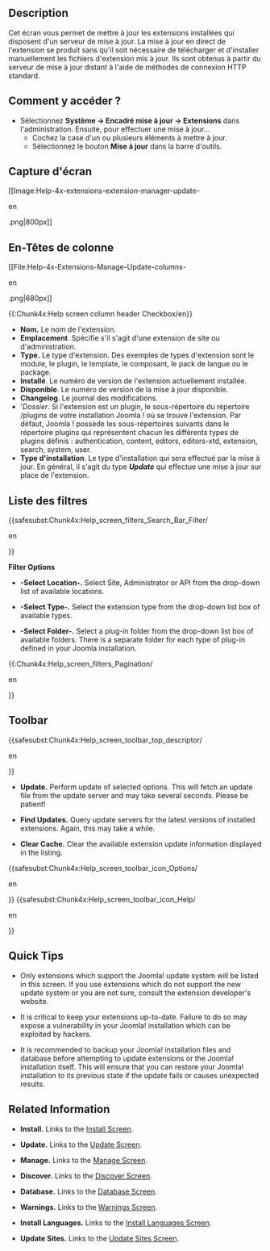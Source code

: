 <!-- Filename: Help4.x:Extensions:_Update / Display title: Extensions : Mettre à jour -->

## Description

Cet écran vous permet de mettre à jour les extensions installées qui
disposent d'un serveur de mise à jour. La mise à jour en direct de
l'extension se produit sans qu'il soit nécessaire de télécharger et
d'installer manuellement les fichiers d'extension mis à jour. Ils sont
obtenus à partir du serveur de mise à jour distant à l'aide de méthodes
de connexion HTTP standard.

## Comment y accéder ?

- Sélectionnez **Système **→** Encadré mise à jour **→** Extensions**
  dans l'administration. Ensuite, pour effectuer une mise à jour...
  - Cochez la case d'un ou plusieurs éléments à mettre à jour.
  - Sélectionnez le bouton **Mise à jour** dans la barre d'outils.

## Capture d'écran

\[\[Image:Help-4x-extensions-extension-manager-update-

en

.png\|800px\]\]

## En-Têtes de colonne

\[\[File:Help-4x-Extensions-Manage-Update-columns-

en

.png\|680px\]\]

{{:Chunk4x:Help screen column header Checkbox/en}}

- **Nom.** Le nom de l'extension.
- **Emplacement**. Spécifie s'il s'agit d'une extension de site ou
  d'administration.
- **Type.** Le type d'extension. Des exemples de types d'extension sont
  le module, le plugin, le template, le composant, le pack de langue ou
  le package.
- **Installé**. Le numéro de version de l'extension actuellement
  installée.
- **Disponible**. Le numéro de version de la mise à jour disponible.
- **Changelog**. Le journal des modifications.
- '*Dossier*. Si l'extension est un plugin, le sous-répertoire du
  répertoire /plugins de votre installation Joomla ! où se trouve
  l'extension. Par défaut, Joomla ! possède les sous-répertoires
  suivants dans le répertoire plugins qui représentent chacun les
  différents types de plugins définis : authentication, content,
  editors, editors-xtd, extension, search, system, user.
- **Type d'installation**. Le type d'installation qui sera effectué par
  la mise à jour. En général, il s'agit du type ***Update*** qui
  effectue une mise à jour sur place de l'extension.

## Liste des filtres

{{safesubst:Chunk4x:Help_screen_filters_Search_Bar_Filter/

en

}}

**Filter Options**

- **-Select Location-.** Select Site, Administrator or API from the
  drop-down list of available locations.

<!-- -->

- **-Select Type-.** Select the extension type from the drop-down list
  box of available types.

<!-- -->

- **-Select Folder-.** Select a plug-in folder from the drop-down list
  box of available folders. There is a separate folder for each type of
  plug-in defined in your Joomla installation.

{{:Chunk4x:Help_screen_filters_Pagination/

en

}}

## Toolbar

{{safesubst:Chunk4x:Help_screen_toolbar_top_descriptor/

en

}}

- **Update.** Perform update of selected options. This will fetch an
  update file from the update server and may take several seconds.
  Please be patient!

<!-- -->

- **Find Updates.** Query update servers for the latest versions of
  installed extensions. Again, this may take a while.

<!-- -->

- **Clear Cache.** Clear the available extension update information
  displayed in the listing.

{{safesubst:Chunk4x:Help_screen_toolbar_icon_Options/

en

}} {{safesubst:Chunk4x:Help_screen_toolbar_icon_Help/

en

}}

## Quick Tips

- Only extensions which support the Joomla! update system will be listed
  in this screen. If you use extensions which do not support the new
  update system or you are not sure, consult the extension developer's
  website.

<!-- -->

- It is critical to keep your extensions up-to-date. Failure to do so
  may expose a vulnerability in your Joomla! installation which can be
  exploited by hackers.

<!-- -->

- It is recommended to backup your Joomla! installation files and
  database before attempting to update extensions or the Joomla!
  installation itself. This will ensure that you can restore your
  Joomla! installation to its previous state if the update fails or
  causes unexpected results.

## Related Information

- **Install.** Links to the [Install
  Screen](https://docs.joomla.org/Help4.x:Extensions:_Install/en "Help4.x:Extensions: Install/en").

<!-- -->

- **Update.** Links to the [Update
  Screen](https://docs.joomla.org/Help4.x:Extensions:_Update/en "Help4.x:Extensions: Update/en").

<!-- -->

- **Manage.** Links to the [Manage
  Screen](https://docs.joomla.org/Help4.x:Extensions:_Manage/en "Help4.x:Extensions: Manage/en").

<!-- -->

- **Discover.** Links to the [Discover
  Screen](https://docs.joomla.org/Help4.x:Extensions:_Discover/en "Help4.x:Extensions: Discover/en").

<!-- -->

- **Database.** Links to the [Database
  Screen](https://docs.joomla.org/Help4.x:Information:_Database/en "Help4.x:Information: Database/en").

<!-- -->

- **Warnings.** Links to the [Warnings
  Screen](https://docs.joomla.org/Help4.x:Information:_Warnings/en "Help4.x:Information: Warnings/en").

<!-- -->

- **Install Languages.** Links to the [Install Languages
  Screen](https://docs.joomla.org/Help4.x:Extensions_Extension_Manager_Languages/en "Help4.x:Extensions Extension Manager Languages/en").

<!-- -->

- **Update Sites.** Links to the <a
  href="https://docs.joomla.org/index.php?title=Help4.x:Extensions_Extension_Manager_Update_Sites/en&amp;action=edit&amp;redlink=1"
  class="new"
  title="Help4.x:Extensions Extension Manager Update Sites/en (page does not exist)">Update
  Sites Screen</a>.
